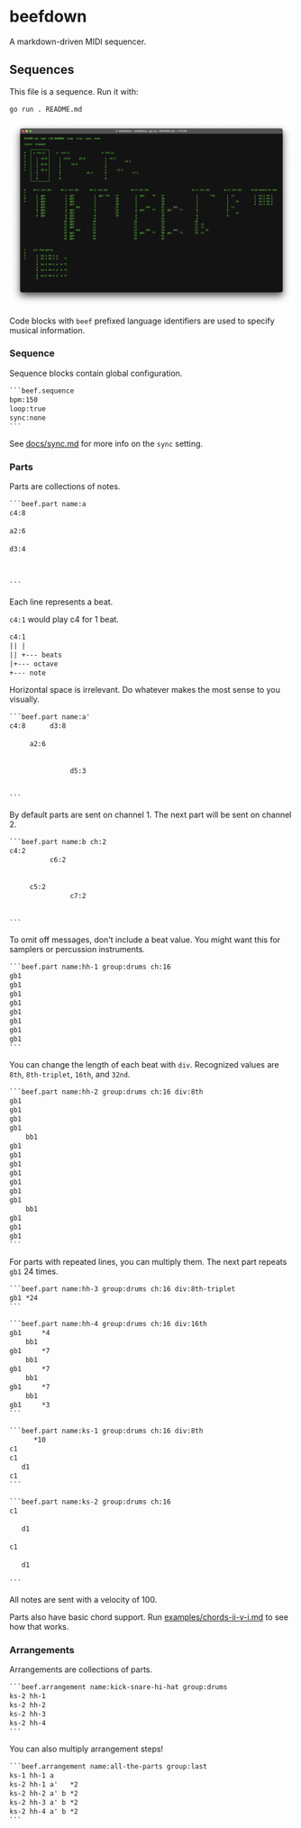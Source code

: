 # beefdown

A markdown-driven MIDI sequencer.

## Sequences

This file is a sequence. Run it with:

```
go run . README.md
```

![screenshot](/docs/screenshot.png)

Code blocks with `beef` prefixed language identifiers are used to specify
musical information.

### Sequence

Sequence blocks contain global configuration.

````
```beef.sequence
bpm:150
loop:true
sync:none
```
````

See [docs/sync.md](docs/sync.md) for more info on the `sync` setting.

### Parts

Parts are collections of notes.

````
```beef.part name:a
c4:8

a2:6

d3:4



```
````

Each line represents a beat.

`c4:1` would play c4 for 1 beat.

```
c4:1
|| |
|| +--- beats
|+--- octave
+--- note
```

Horizontal space is irrelevant. Do whatever makes the most sense to you
visually.

````
```beef.part name:a'
c4:8      d3:8

     a2:6


               d5:3


```
````

By default parts are sent on channel 1. The next part will be sent on channel 2.

````
```beef.part name:b ch:2
c4:2
          c6:2


     c5:2
               c7:2


```
````

To omit off messages, don't include a beat value. You might want this for
samplers or percussion instruments.

````
```beef.part name:hh-1 group:drums ch:16
gb1
gb1
gb1
gb1
gb1
gb1
gb1
gb1
```
````

You can change the length of each beat with `div`. Recognized values are `8th`,
`8th-triplet`, `16th`, and `32nd`.

````
```beef.part name:hh-2 group:drums ch:16 div:8th
gb1
gb1
gb1
gb1
    bb1
gb1
gb1
gb1
gb1
gb1
gb1
gb1
    bb1
gb1
gb1
gb1
```
````

For parts with repeated lines, you can multiply them. The next part repeats
`gb1` 24 times.

````
```beef.part name:hh-3 group:drums ch:16 div:8th-triplet
gb1 *24
```
````

````
```beef.part name:hh-4 group:drums ch:16 div:16th
gb1     *4
    bb1
gb1     *7
    bb1
gb1     *7
    bb1
gb1     *7
    bb1
gb1     *3
```
````

````
```beef.part name:ks-1 group:drums ch:16 div:8th
      *10
c1
c1
   d1
c1
```
````

````
```beef.part name:ks-2 group:drums ch:16
c1

   d1

c1

   d1

```
````

All notes are sent with a velocity of 100.

Parts also have basic chord support. Run
[examples/chords-ii-v-i.md](examples/chords-ii-v-i.md) to see how that works.

### Arrangements

Arrangements are collections of parts.

````
```beef.arrangement name:kick-snare-hi-hat group:drums
ks-2 hh-1
ks-2 hh-2
ks-2 hh-3
ks-2 hh-4
```
````

You can also multiply arrangement steps!

````
```beef.arrangement name:all-the-parts group:last
ks-1 hh-1 a
ks-2 hh-1 a'   *2
ks-2 hh-2 a' b *2
ks-2 hh-3 a' b *2
ks-2 hh-4 a' b *2
```
````
